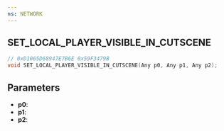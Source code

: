 ```yaml
---
ns: NETWORK
---
```

## SET_LOCAL_PLAYER_VISIBLE_IN_CUTSCENE

```c
// 0xD1065D68947E7B6E 0x59F3479B
void SET_LOCAL_PLAYER_VISIBLE_IN_CUTSCENE(Any p0, Any p1, Any p2);
```

## Parameters
* **p0**:
* **p1**:
* **p2**:
